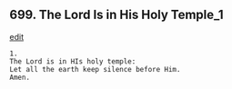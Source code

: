 
## 699.  The Lord Is in His Holy Temple\_1
[edit](https://docs.google.com/document/d/1-cKWR_Kvn6XUuTtUas5Pl_H3SArMsd3C/edit?mode=html)



    1.
    The Lord is in HIs holy temple: 
    Let all the earth keep silence before Him. 
    Amen.
